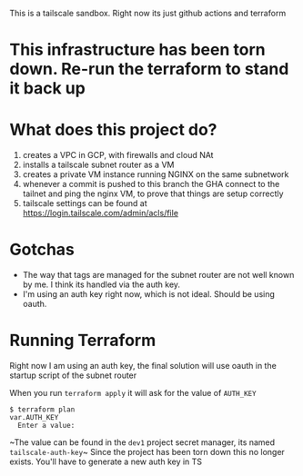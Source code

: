 This is a tailscale sandbox. Right now its just github actions and terraform

# This infrastructure has been torn down. Re-run the terraform to stand it back up

# What does this project do?
1. creates a VPC in GCP, with firewalls and cloud NAt
2. installs a tailscale subnet router as a VM
3. creates a private VM instance running NGINX on the same subnetwork
4. whenever a commit is pushed to this branch the GHA connect to the tailnet and ping the nginx VM, to prove that things are setup correctly
5. tailscale settings can be found at https://login.tailscale.com/admin/acls/file

# Gotchas
- The way that tags are managed for the subnet router are not well known by me. I think its handled via the auth key.
- I'm using an auth key right now, which is not ideal. Should be using oauth.

# Running Terraform

Right now I am using an auth key, the final solution will use oauth in the startup script of the subnet router

When you run `terraform apply` it will ask for the value of `AUTH_KEY`
```
$ terraform plan
var.AUTH_KEY
  Enter a value: 
```

~The value can be found in the `dev1` project secret manager, its named `tailscale-auth-key`~
Since the project has been torn down this no longer exists. You'll have to generate a new auth key in TS

